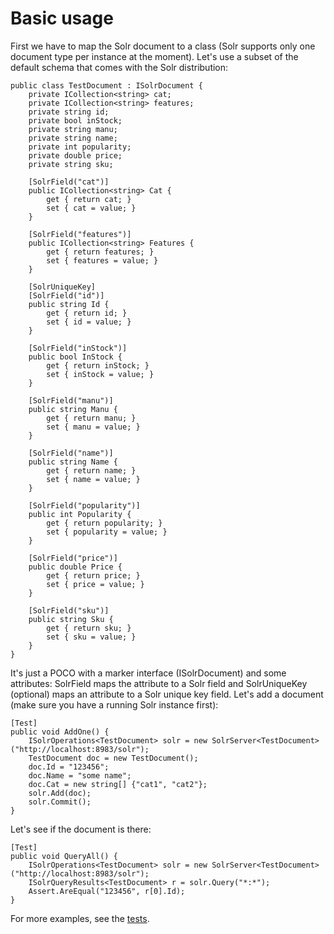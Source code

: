 # Basic usage #

First we have to map the Solr document to a class (Solr supports only one document type per instance at the moment). Let's use a subset of the default schema that comes with the Solr distribution:

```
public class TestDocument : ISolrDocument {
    private ICollection<string> cat;
    private ICollection<string> features;
    private string id;
    private bool inStock;
    private string manu;
    private string name;
    private int popularity;
    private double price;
    private string sku;

    [SolrField("cat")]
    public ICollection<string> Cat {
        get { return cat; }
        set { cat = value; }
    }

    [SolrField("features")]
    public ICollection<string> Features {
        get { return features; }
        set { features = value; }
    }

    [SolrUniqueKey]
    [SolrField("id")]
    public string Id {
        get { return id; }
        set { id = value; }
    }

    [SolrField("inStock")]
    public bool InStock {
        get { return inStock; }
        set { inStock = value; }
    }

    [SolrField("manu")]
    public string Manu {
        get { return manu; }
        set { manu = value; }
    }

    [SolrField("name")]
    public string Name {
        get { return name; }
        set { name = value; }
    }

    [SolrField("popularity")]
    public int Popularity {
        get { return popularity; }
        set { popularity = value; }
    }

    [SolrField("price")]
    public double Price {
        get { return price; }
        set { price = value; }
    }

    [SolrField("sku")]
    public string Sku {
        get { return sku; }
        set { sku = value; }
    } 
}
```

It's just a POCO with a marker interface (ISolrDocument) and some attributes: SolrField maps the attribute to a Solr field and SolrUniqueKey (optional) maps an attribute to a Solr unique key field. Let's add a document (make sure you have a running Solr instance first):

```
[Test]
public void AddOne() {
    ISolrOperations<TestDocument> solr = new SolrServer<TestDocument>("http://localhost:8983/solr");
    TestDocument doc = new TestDocument();
    doc.Id = "123456";
    doc.Name = "some name";
    doc.Cat = new string[] {"cat1", "cat2"};
    solr.Add(doc);
    solr.Commit();
}
```

Let's see if the document is there:

```
[Test]
public void QueryAll() {
    ISolrOperations<TestDocument> solr = new SolrServer<TestDocument>("http://localhost:8983/solr");
    ISolrQueryResults<TestDocument> r = solr.Query("*:*");
    Assert.AreEqual("123456", r[0].Id);
}
```

For more examples, see the [tests](http://solrnet.googlecode.com/svn/trunk/SolrNet.Tests/SolrOperationsTests.cs).